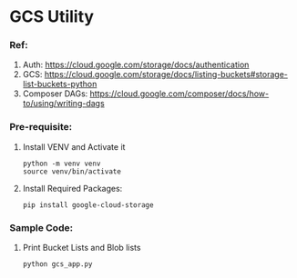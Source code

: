 # GCS Utility

### Ref:
1. Auth: https://cloud.google.com/storage/docs/authentication
2. GCS: https://cloud.google.com/storage/docs/listing-buckets#storage-list-buckets-python
3. Composer DAGs: https://cloud.google.com/composer/docs/how-to/using/writing-dags


### Pre-requisite:
1. Install VENV and Activate it
    ```shell
    python -m venv venv
    source venv/bin/activate
    ```
2. Install Required Packages:
    ```shell
    pip install google-cloud-storage
    ```

### Sample Code:
1. Print Bucket Lists and Blob lists
    ```shell
    python gcs_app.py
    ```